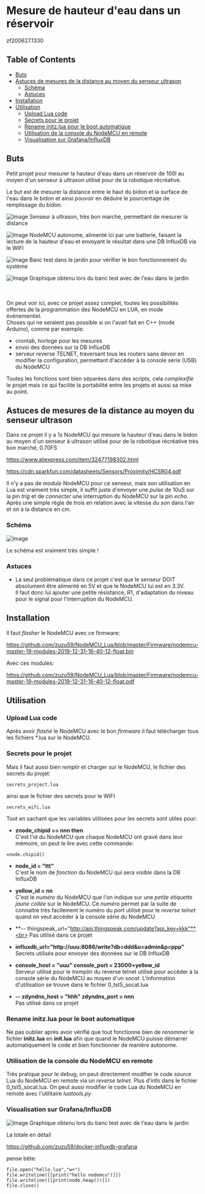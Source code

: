 # Mesure de hauteur d'eau dans un réservoir

zf200627.1330


<!-- TOC titleSize:2 tabSpaces:2 depthFrom:1 depthTo:6 withLinks:1 updateOnSave:1 orderedList:0 skip:1 title:1 charForUnorderedList:* -->
## Table of Contents
* [Buts](#buts)
* [Astuces de mesures de la distance au moyen du senseur ultrason](#astuces-de-mesures-de-la-distance-au-moyen-du-senseur-ultrason)
  * [Schéma](#schéma)
  * [Astuces](#astuces)
* [Installation](#installation)
* [Utilisation](#utilisation)
  * [Upload Lua code](#upload-lua-code)
  * [Secrets pour le projet](#secrets-pour-le-projet)
  * [Rename initz.lua pour le boot automatique](#rename-initzlua-pour-le-boot-automatique)
  * [Utilisation de la console du NodeMCU en remote](#utilisation-de-la-console-du-nodemcu-en-remote)
  * [Visualisation sur Grafana/InfluxDB](#visualisation-sur-grafanainfluxdb)
<!-- /TOC -->

## Buts

Petit projet pour mesurer la hauteur d'eau dans un réservoir de 100l au moyen d'un senseur à ultrason utilisé pour de la robotique récréative.

Le but est de mesurer la distance entre le haut du bidon et la surface de l'eau dans le bidon et ainsi pouvoir en déduire le pourcentage de remplissage du bidon.

![Image](https://raw.githubusercontent.com/zuzu59/NodeMCU_Lua/master/Mesures/water-level/water-level_ruru_1/img/20200625_163032.jpg)
Senseur à ultrason, très bon marché, permettant de mesurer la distance


![Image](https://raw.githubusercontent.com/zuzu59/NodeMCU_Lua/master/Mesures/water-level/water-level_ruru_1/img/20200625_160818.jpg)
NodeMCU autonome, alimenté ici par une batterie, faisant la lecture de la hauteur d'eau et envoyant le résultat dans une DB InfluxDB via le WIFI


![Image](https://raw.githubusercontent.com/zuzu59/NodeMCU_Lua/master/Mesures/water-level/water-level_ruru_1/img/20200625_164022.jpg)
Banc test dans le jardin pour vérifier le bon fonctionnement du système

![Image](https://raw.githubusercontent.com/zuzu59/NodeMCU_Lua/master/Mesures/water-level/water-level_ruru_1/img/grafana2020-06-25.16.54.32.png)
Graphique obtenu lors du banc test avec de l'eau dans le jardin


<br><br>
On peut voir ici, avec ce projet assez complet, toutes les possibilités offertes de la programmation des NodeMCU en LUA, en mode événementiel. <br>
Choses qui ne seraient pas possible si on l'avait fait en C++ (mode Arduino), comme par exemple:

* crontab, horloge pour les mesures
* envoi des données sur la DB InfluxDB
* serveur reverse TELNET, traversant tous les routers sans devoir en modifier la configuration, permettant d'accéder à la console série (USB) du NodeMCU

Toutes les fonctions sont bien séparées dans des scripts, cela *complexifie* le projet mais ce qui facilite la portabilité entre les projets et aussi sa mise au point.



## Astuces de mesures de la distance au moyen du senseur ultrason

Dans ce projet il y a 1x NodeMCU qui mesure la hauteur d'eau dans le bidon au moyen d'un senseur à ultrason utilisé pour de la robotique récréative très bon marché, 0.70FS

https://www.aliexpress.com/item/32477198302.html

https://cdn.sparkfun.com/datasheets/Sensors/Proximity/HCSR04.pdf

Il n'y a pas de *module* NodeMCU pour ce senseur, mais son utilisation en Lua est vraiment très simple, il suffit juste d'envoyer une *pulse* de 10uS sur la pin *trig* et de *connecter* une interruption du NodeMCU sur la pin *echo*. <br>
Après une simple règle de trois en relation avec la vitesse du son dans l'air et on a la distance en cm.


### Schéma

![Image](https://raw.githubusercontent.com/zuzu59/NodeMCU_Lua/master/Mesures/water-level/water-level_ruru_1/schemas/schema.png)

Le schéma est vraiment très simple !


### Astuces

* La seul problématique dans ce projet c'est que le senseur DOIT absolument être alimenté en 5V et que le NodeMCU lui est en 3.3V. <br>
Il faut donc lui ajouter une petite résistance, R1, d'adaptation du niveau pour le signal pour l'interruption du NodeMCU.


## Installation

Il faut *flasher* le NodeMCU avec ce firmware:

https://github.com/zuzu59/NodeMCU_Lua/blob/master/Firmware/nodemcu-master-19-modules-2019-12-31-16-40-12-float.bin


Avec ces modules:

https://github.com/zuzu59/NodeMCU_Lua/blob/master/Firmware/nodemcu-master-19-modules-2019-12-31-16-40-12-float.pdf


## Utilisation

### Upload Lua code
Après avoir *flashé* le NodeMCU avec le bon *firmware* il faut télécharger tous les fichiers \*.lua sur le NodeMCU.


### Secrets pour le projet
Mais il faut aussi bien *remplir* et charger sur le NodeMCU, le fichier des secrets du projet:
```
secrets_project.lua
```

ainsi que le fichier des secrets pour le WIFI
```
secrets_wifi.lua
```
Tout en sachant que les variables utilisées pour les secrets sont utiles pour:

* **znode_chipid == nnn then**<br>
C'est l'id du NodeMCU que chaque NodeMCU ont gravé dans leur mémoire, on peut le lire avec cette commande:
```
=node.chipid()
```

* **node_id = "ttt"**<br>
C'est le nom de *fonction* du NodeMCU qui sera *visible* dans la DB InfluxDB

* **yellow_id = nn**<br>
C'est le *numéro* du NodeMCU que l'on indique sur une *petite étiquette jaune collée* sur le NodeMCU. Ce *numéro* permet par la suite de connaitre très facilement le numéro du *port* utilisé pour le *reverse telnet* quand on veut accéder à la console série du NodeMCU

* **-- thingspeak_url="http://api.thingspeak.com/update?api_key=kkk"**<br>
Pas utilisé dans ce projet

* **influxdb_url="http://uuu:8086/write?db=ddd&u=admin&p=ppp"**<br>
Secrets utilisés pour envoyer des données sur le DB InfluxDB

* **console_host = "uuu"   console_port = 23000+yellow_id**<br>
Serveur utilisé pour le *tremplin* du reverse telnet utilisé pour accéder à la console série du NodeMCU au moyen d'un *socat*. L'information d'utilisation se trouve dans le fichier 0_tst5_socat.lua

* **-- zdyndns_host = "hhh"  zdyndns_port = nnn**<br>
Pas utilisé dans ce projet


### Rename initz.lua pour le boot automatique
Ne pas oublier après avoir vérifié que tout fonctionne bien de *renommer* le fichier **initz.lua** en **init.lua** afin que quand le NodeMCU puisse démarrer automatiquement le code et bien fonctionner de manière autonome.


### Utilisation de la console du NodeMCU en remote

Très pratique pour le debug, on peut directement modifier le code source Lua du NodeMCU en remote via un *reverse telnet*. Plus d'info dans le fichier 0_tst5_socat.lua.
On peut aussi modifier le code Lua du NodeMCU en remote avec l'utilitaire *luatools.py*


### Visualisation sur Grafana/InfluxDB
![Image](https://raw.githubusercontent.com/zuzu59/NodeMCU_Lua/master/Mesures/water-level/water-level_ruru_1/img/grafana2020-06-25.16.54.32.png)
Graphique obtenu lors du banc test avec de l'eau dans le jardin

La totale en détail

https://github.com/zuzu59/docker-influxdb-grafana





pense bête:

```
file.open("hello.lua","w+")
file.writeline([[print("hello nodemcu")]])
file.writeline([[print(node.heap())]])
file.close()
```
